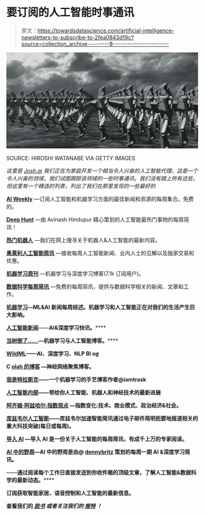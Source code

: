 # 要订阅的人工智能时事通讯

> 原文：<https://towardsdatascience.com/artificial-intelligence-newsletters-to-subscribe-to-2fea0843d19c?source=collection_archive---------8----------------------->

![](img/236261bd4fd78385581817dc45f061b9.png)

SOURCE: HIROSHI WATANABE VIA GETTY IMAGES

*这里是* [*Josh.ai*](http://josh.ai) *我们正在为家庭开发一个相当令人兴奋的人工智能代理。这是一个令人兴奋的领域，我们试图跟踪该领域的一些时事通讯。我们没有跟上所有这些，但这里有一个精选的列表，列出了我们在那里发现的一些最好的*

[**AI Weekly**](http://aiweekly.co/) —订阅人工智能和机器学习方面的最佳新闻和资源的每周集合。免费的。

[**Deep Hunt**](https://deephunt.in/) —由 Avinash Hindupur 精心策划的人工智能最热门事物的每周简讯！

[**热门机器人**](http://www.topbots.com/) —我们在网上搜寻关于机器人&人工智能的最新内容。

[**奥莱利人工智能简讯**](http://www.oreilly.com/ai/newsletter.html) —接收每周人工智能新闻、业内人士的见解以及独家交易和优惠。

[**机器学习周刊**](http://mlweekly.com/) —机器学习与深度学习博客(7.1k 订阅用户)。

[**数据科学每周简讯**](https://www.datascienceweekly.org/) —免费的每周简讯，提供与数据科学相关的新闻、文章和工作。

[**机器学习**](http://subscribe.machinelearnings.co/)**—ML&AI 新闻每周综述。机器学习和人工智能正在对我们的生活产生巨大影响。**

**[**人工智能新闻**](http://aiweekly.co/)**——**AI&深度学习快讯。******

******[**当树倒了……**](https://meetnucleus.com/p/GVBR82UWhWb9)**—机器学习与人工智能博客。********

******[**WildML**](https://meetnucleus.com/p/PoZVx95N9RGV)**——**AI、深度学习、NLP Bl *og*******

******C** [**olah 的博客**](https://meetnucleus.com/p/QyOfvn7aP9tj) —神经网络聚焦博客。****

****[**我是特拉斯克**](https://meetnucleus.com/p/xiCS7oE9me3V)**——**一个机器学习的手艺博客作者@iamtrask********

******[**人工智能内部**](https://inside.com/technically-sentient)——带给你人工智能、机器人和神经技术的最新进展******

****[**阿齐姆·阿兹哈尔:指数观点**](https://www.getrevue.co/profile/azeem) —指数变化:技术、商业模式、政治经济&社会。****

****[**库兹韦尔人工智能**](http://www.kurzweilai.net/create-account)——库兹韦尔加速智能简讯通过电子邮件简明扼要地报道相关的重大科技突破(每日或每周)。****

****[**导入 AI**](https://jack-clark.net/import-ai/) —导入 AI 是一份关于人工智能的每周简讯，有成千上万的专家阅读。****

****[**AI 中的野周**](https://www.getrevue.co/profile/wildml)—AI 中的野周是由@ [dennybritz](https://twitter.com/dennybritz) 策划的每周一期 AI &深度学习简讯。****

****[](https://thereshape.co)****——**通过阅读每个工作日直接发送到你收件箱的顶级文章，了解人工智能&数据科学的最新动态。******

****订阅获取智能家居、语音控制和人工智能的最新信息。****

****查看我们的 [*脸书*](http://facebook.com/joshdotai) *或者关注我们的* [*推特*](http://twitter.com/joshdotai) *！*****